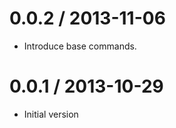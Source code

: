 
0.0.2 / 2013-11-06
==================

  * Introduce base commands.

0.0.1 / 2013-10-29
==================

  * Initial version
